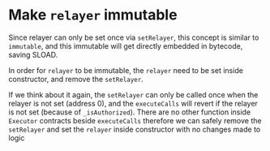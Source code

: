 # Make `relayer` immutable

Since relayer can only be set once via `setRelayer`, this concept is similar to `immutable`, and this immutable will get directly embedded in bytecode, saving SLOAD. 

In order for `relayer` to be immutable, the `relayer` need to be set inside constructor, and remove the `setRelayer`.

If we think about it again, the `setRelayer` can only be called once when the relayer is not set (address 0), and the `executeCalls` will revert if the relayer is not set (because of `_isAuthorized`). There are no other function inside `Executor` contracts beside `executeCalls` therefore we can safely remove the `setRelayer` and set the `relayer` inside constructor with no changes made to logic